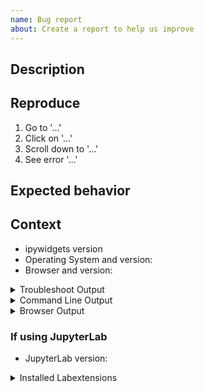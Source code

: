 ```yaml
---
name: Bug report
about: Create a report to help us improve
---
```


<!--
Welcome! Before creating a new issue please search for relevant issues and recreate the issue in a fresh environment:

1. conda create -n ipywidgets-test --override-channels --strict-channel-priority -c conda-forge -c anaconda jupyterlab
2. conda activate ipywidgets-test
3. pip install --upgrade ipywidgets
-->

## Description

<!--Describe the bug clearly and concisely. Include screenshots/gifs if possible-->

## Reproduce

<!--Describe step-by-step instructions to reproduce the behavior-->

1. Go to '...'
2. Click on '...'
3. Scroll down to '...'
4. See error '...'

<!--Describe how you diagnosed the issue. See the guidelines at
 https://jupyterlab.readthedocs.io/en/latest/getting_started/issue.html -->

## Expected behavior

<!--Describe what you expected to happen-->

## Context

<!--Complete the following for context, and add any other relevant context-->

- ipywidgets version <!-- import ipywidgets; print(ipywidgets.__version__)-->
- Operating System and version:
- Browser and version:

<details><summary>Troubleshoot Output</summary>
<pre>
Paste the output from running `jupyter troubleshoot` from the command line here.
You may want to sanitize the paths in the output.
</pre>
</details>

<details><summary>Command Line Output</summary>
<pre>
Paste the output from your command line running `jupyter lab` (or `jupyter notebook` if you use notebook) here, use `--debug` if possible.
</pre>
</details>

<details><summary>Browser Output</summary>
<pre>
Paste the output from your browser Javascript console here.
</pre>
</details>

### If using JupyterLab

- JupyterLab version:

<details><summary>Installed Labextensions</summary>
<pre>
Paste the output from your command line running `jupyter labextension list`.
</pre>
</details>
